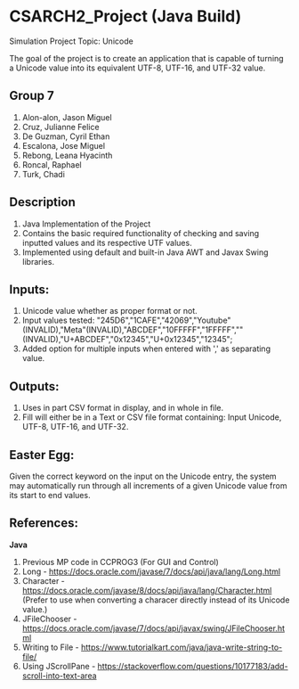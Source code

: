 # CSARCH2_Project (Java Build)
Simulation Project
Topic: Unicode

The goal of the project is to create an application that is capable of turning a Unicode value into its equivalent UTF-8, UTF-16, and UTF-32 value.

## Group 7
1. Alon-alon, Jason Miguel
2. Cruz, Julianne Felice
3. De Guzman, Cyril Ethan
4. Escalona, Jose Miguel
5. Rebong, Leana Hyacinth
6. Roncal, Raphael
7. Turk, Chadi

## Description
1. Java Implementation of the Project
2. Contains the basic required functionality of checking and saving inputted values and its respective UTF values.
3. Implemented using default and built-in Java AWT and Javax Swing libraries.

## Inputs:
1. Unicode value whether as proper format or not.
2. Input values tested: "245D6","1CAFE","42069","Youtube"(INVALID),"Meta"(INVALID),"ABCDEF","10FFFFF","1FFFFF",""(INVALID),"U+ABCDEF","0x12345","U+0x12345","12345";
3. Added option for multiple inputs when entered with ',' as separating value.

## Outputs:
1. Uses in part CSV format in display, and in whole in file.
2. Fill will either be in a Text or CSV file format containing: Input Unicode, UTF-8, UTF-16, and UTF-32.

## Easter Egg:
Given the correct keyword on the input on the Unicode entry, the system may automatically run through all increments of a given Unicode value from its start to end values.

## References:
**Java**
1. Previous MP code in CCPROG3 (For GUI and Control)
2. Long - https://docs.oracle.com/javase/7/docs/api/java/lang/Long.html
3. Character - https://docs.oracle.com/javase/8/docs/api/java/lang/Character.html (Prefer to use when converting a characer directly instead of its Unicode value.)
4. JFileChooser - https://docs.oracle.com/javase/7/docs/api/javax/swing/JFileChooser.html
5. Writing to File - https://www.tutorialkart.com/java/java-write-string-to-file/
6. Using JScrollPane - https://stackoverflow.com/questions/10177183/add-scroll-into-text-area
